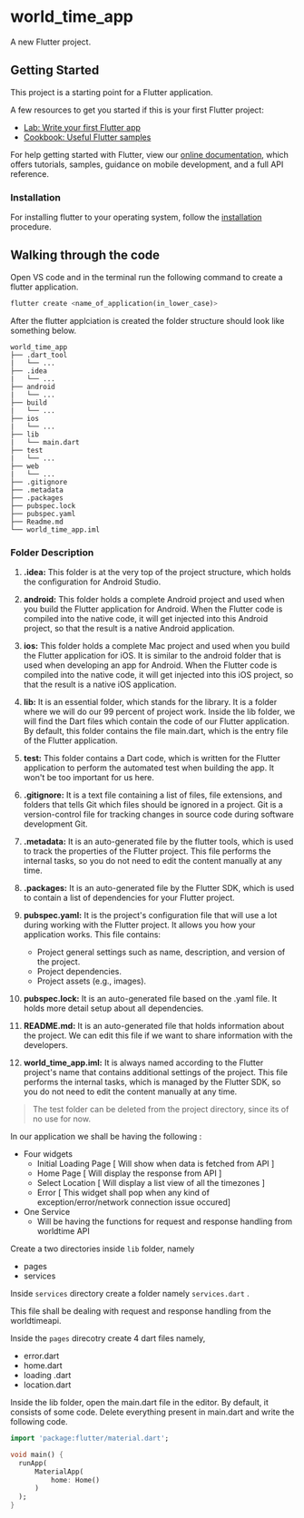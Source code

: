 # world_time_app

A new Flutter project.

## Getting Started

This project is a starting point for a Flutter application.

A few resources to get you started if this is your first Flutter project:

- [Lab: Write your first Flutter app](https://flutter.dev/docs/get-started/codelab)
- [Cookbook: Useful Flutter samples](https://flutter.dev/docs/cookbook)

For help getting started with Flutter, view our
[online documentation](https://flutter.dev/docs), which offers tutorials,
samples, guidance on mobile development, and a full API reference.

### Installation

For installing flutter to your operating system, follow the [installation](https://flutter.dev/docs/get-started/install/windows) procedure.

## Walking through the code

Open VS code and in the terminal run the following command to create a flutter application.
```dart
flutter create <name_of_application(in_lower_case)>
```
After the flutter applciation is created the folder structure should look like something below.

    world_time_app
    ├── .dart_tool
    |   └── ...
    ├── .idea
    |   └── ...
    ├── android
    |   └── ...                    
    ├── build     
    |   └── ...
    ├── ios    
    |   └── ...
    ├── lib     
    |   └── main.dart
    ├── test     
    |   └── ...
    ├── web     
    |   └── ...
    ├── .gitignore
    ├── .metadata  
    ├── .packages
    ├── pubspec.lock
    ├── pubspec.yaml
    ├── Readme.md  
    └── world_time_app.iml

### Folder Description

1. **.idea:** This folder is at the very top of the project structure, which holds the configuration for Android Studio.

2. **android:** This folder holds a complete Android project and used when you build the Flutter application for Android. When the Flutter code is compiled into the native code, it will get injected into this Android project, so that the result is a native Android application.

3. **ios:** This folder holds a complete Mac project and used when you build the Flutter application for iOS. It is similar to the android folder that is used when developing an app for Android. When the Flutter code is compiled into the native code, it will get injected into this iOS project, so that the result is a native iOS application.

4. **lib:** It is an essential folder, which stands for the library. It is a folder where we will do our 99 percent of project work. Inside the lib folder, we will find the Dart files which contain the code of our Flutter application. By default, this folder contains the file main.dart, which is the entry file of the Flutter application.

5. **test:** This folder contains a Dart code, which is written for the Flutter application to perform the automated test when building the app. It won't be too important for us here.

6. **.gitignore:** It is a text file containing a list of files, file extensions, and folders that tells Git which files should be ignored in a project. Git is a version-control file for tracking changes in source code during software development Git.

7. **.metadata:** It is an auto-generated file by the flutter tools, which is used to track the properties of the Flutter project. This file performs the internal tasks, so you do not need to edit the content manually at any time.

8. **.packages:** It is an auto-generated file by the Flutter SDK, which is used to contain a list of dependencies for your Flutter project.

9. **pubspec.yaml:** It is the project's configuration file that will use a lot during working with the Flutter project. It allows you how your application works. This file contains:

    * Project general settings such as name, description, and version of the project.
    * Project dependencies.
    * Project assets (e.g., images).

10. **pubspec.lock:** It is an auto-generated file based on the .yaml file. It holds more detail setup about all dependencies.

11. **README.md:** It is an auto-generated file that holds information about the project. We can edit this file if we want to share information with the developers.

12. **world_time_app.iml:**  It is always named according to the Flutter project's name that contains additional settings of the project. This file performs the internal tasks, which is managed by the Flutter SDK, so you do not need to edit the content manually at any time.

>The test folder can be deleted from the project directory, since its of no use for now.

In our application we shall be having the following :
* Four widgets
    * Initial Loading Page [ Will show when data is fetched from API ]
    * Home Page [ Will display the response from API ]
    * Select Location [ Will display a list view of all the timezones ]
    * Error [ This widget shall pop when any kind of exception/error/network connection issue occured]
* One Service 
    * Will be having the functions for request and response handling from worldtime API

Create a two directories inside `lib` folder, namely
* pages
* services

Inside `services` directory create a folder namely `services.dart` .

This file shall be dealing with request and response handling from the worldtimeapi.


Inside the `pages` direcotry create 4 dart files namely,
* error.dart
* home.dart
* loading .dart
* location.dart

Inside the lib folder, open the main.dart file in the editor. By default, it consists of some code. Delete everything present in main.dart and write the following code.

```dart
import 'package:flutter/material.dart';

void main() {
  runApp(
      MaterialApp(
          home: Home()
      )
  );
}
```
